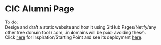 # CIC Alumni Page
To do:    
Design and draft a static website and host it using GitHub Pages/Netify/any other free domain tool (.com, .in domains will be paid; avoiding these).    
Click [here](https://github.com/Vivekumar08/cic-conference) for Inspiration/Starting Point and see its deployment [here](https://cic-conference.netlify.app).
